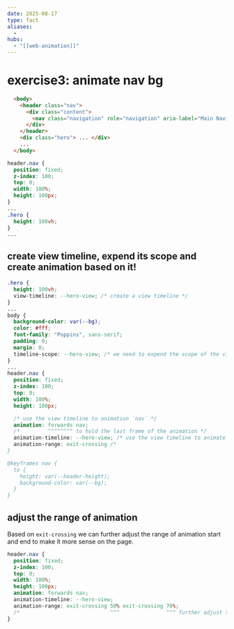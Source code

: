 ```yaml
---
date: 2025-08-17
type: fact
aliases:
  -
hubs:
  - "[[web-animation]]"
---
```


# exercise3: animate nav bg

```html
  <body>
    <header class="nav">
      <div class="content">
        <nav class="navigation" role="navigation" aria-label="Main Navigation"> ... </nav>
      </div>
    </header>
    <div class="hero"> ... </div>
    ...
  </body>
```


```css
header.nav {
  position: fixed;
  z-index: 100;
  top: 0;
  width: 100%;
  height: 100px;
}
...
.hero {
  height: 100vh;
}
...

```

## create view timeline, expend its scope and create animation based on it!

```css
.hero {
  height: 100vh;
  view-timeline: --hero-view; /* create a view timeline */
}
...
body {
  background-color: var(--bg);
  color: #fff;
  font-family: "Poppins", sans-serif;
  padding: 0;
  margin: 0;
  timeline-scope: --hero-view; /* we need to expend the scope of the view timeline  because the nav is not the child of the hero */
}
...
header.nav {
  position: fixed;
  z-index: 100;
  top: 0;
  width: 100%;
  height: 100px;

  /* use the view timeline to animation `nav` */
  animation: forwards nav;
  /*         ^^^^^^^^ to hold the last frame of the animation */
  animation-timeline: --hero-view; /* use the view timeline to animate `nav` */
  animation-range: exit-crossing /* 
}

@keyframes nav {
  to {
    height: var(--header-height);
    background-color: var(--bg);
  }
}
```

## adjust the range of animation

Based on `exit-crossing` we can further adjust the range of animation start and end to make it more sense on the page.

```css
header.nav {
  position: fixed;
  z-index: 100;
  top: 0;
  width: 100%;
  height: 100px;
  animation: forwards nav;
  animation-timeline: --hero-view;
  animation-range: exit-crossing 50% exit-crossing 70%;
  /*                             ^^^               ^^^ further adjust the range of animation start and end */
}
```
